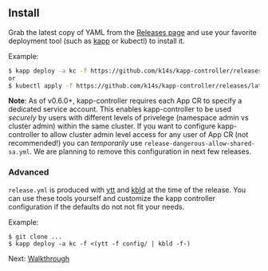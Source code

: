 ## Install

Grab the latest copy of YAML from the [Releases page](https://github.com/k14s/kapp-controller/releases) and use your favorite deployment tool (such as [kapp](https://get-kapp.io) or kubectl) to install it.

Example:

```bash
$ kapp deploy -a kc -f https://github.com/k14s/kapp-controller/releases/latest/download/release.yml
or
$ kubectl apply -f https://github.com/k14s/kapp-controller/releases/latest/download/release.yml
```

**Note**: As of v0.6.0+, kapp-controller requires each App CR to specify a dedicated service account. This enables kapp-controller to be used _securely_ by users with different levels of privelege (namespace admin vs cluster admin) within the same cluster. If you want to configure kapp-controller to allow cluster admin level access for any user of App CR (not recommended!) you can _temporarily_ use `release-dangerous-allow-shared-sa.yml`. We are planning to remove this configuration in next few releases.

### Advanced

`release.yml` is produced with [ytt](https://get-ytt.io) and [kbld](https://get-kbld.io) at the time of the release. You can use these tools yourself and customize the kapp controller configuration if the defaults do not not fit your needs.

Example:

```
$ git clone ...
$ kapp deploy -a kc -f <(ytt -f config/ | kbld -f-)
```

Next: [Walkthrough](walkthrough.md)
